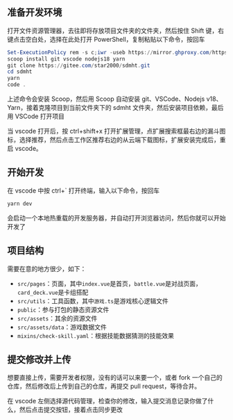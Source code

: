 ## 准备开发环境

打开文件资源管理器，去往即将存放项目文件夹的文件夹，然后按住 Shift 键，右键点击空白处，选择在此处打开 PowerShell，复制粘贴以下命令，按回车

```ps1
Set-ExecutionPolicy rem -s c;iwr -useb https://mirror.ghproxy.com/https://raw.githubusercontent.com/star2000/scoop/master/install.ps1 | iex
scoop install git vscode nodejs18 yarn
git clone https://gitee.com/star2000/sdmht.git
cd sdmht
yarn
code .
```

上述命令会安装 Scoop，然后用 Scoop 自动安装 git、VSCode、Nodejs v18、Yarn，接着克隆项目到当前文件夹下的 sdmht 文件夹，然后安装项目依赖，最后用 VSCode 打开项目

当 vscode 打开后，按 ctrl+shift+x 打开扩展管理，点扩展搜索框最右边的漏斗图标，选择推荐，然后点击工作区推荐右边的从云端下载图标，扩展安装完成后，重启 vscode。

## 开始开发

在 vscode 中按 ctrl+` 打开终端，输入以下命令，按回车

```sh
yarn dev
```

会启动一个本地热重载的开发服务器，并自动打开浏览器访问，然后你就可以开始开发了

## 项目结构

需要在意的地方很少，如下：

- `src/pages`：页面，其中`index.vue`是首页，`battle.vue`是对战页面，`card_deck.vue`是卡组搭配
- `src/utils`：工具函数，其中`游戏.ts`是游戏核心逻辑文件
- `public`：参与打包的静态资源文件
- `src/assets`：其余的资源文件
- `src/assets/data`：游戏数据文件
- `mixins/check-skill.yaml`：根据技能数据猜测的技能效果

## 提交修改并上传

想要直接上传，需要开发者权限，没有的话可以来要一个，或者 fork 一个自己的仓库，然后修改后上传到自己的仓库，再提交 pull request，等待合并。

在 vscode 左侧选择源代码管理，检查你的修改，输入提交消息记录你做了什么，然后点击提交按钮，接着点击同步更改
